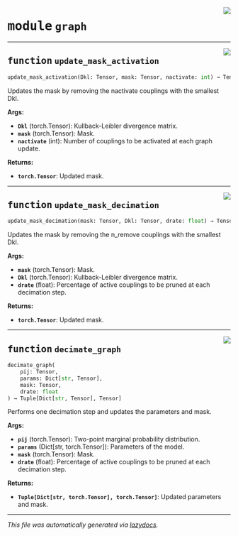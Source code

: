 <!-- markdownlint-disable -->

<a href="https://github.com/spqb/adabmDCApy/blob/main/adabmDCA/graph.py#L0"><img align="right" style="float:right;" src="https://img.shields.io/badge/-source-cccccc?style=flat-square"></a>

# <kbd>module</kbd> `graph`





---

<a href="https://github.com/spqb/adabmDCApy/blob/main/adabmDCA/graph.py#L28"><img align="right" style="float:right;" src="https://img.shields.io/badge/-source-cccccc?style=flat-square"></a>

## <kbd>function</kbd> `update_mask_activation`

```python
update_mask_activation(Dkl: Tensor, mask: Tensor, nactivate: int) → Tensor
```

Updates the mask by removing the nactivate couplings with the smallest Dkl. 



**Args:**
 
 - <b>`Dkl`</b> (torch.Tensor):  Kullback-Leibler divergence matrix. 
 - <b>`mask`</b> (torch.Tensor):  Mask. 
 - <b>`nactivate`</b> (int):  Number of couplings to be activated at each graph update. 



**Returns:**
 
 - <b>`torch.Tensor`</b>:  Updated mask. 


---

<a href="https://github.com/spqb/adabmDCApy/blob/main/adabmDCA/graph.py#L124"><img align="right" style="float:right;" src="https://img.shields.io/badge/-source-cccccc?style=flat-square"></a>

## <kbd>function</kbd> `update_mask_decimation`

```python
update_mask_decimation(mask: Tensor, Dkl: Tensor, drate: float) → Tensor
```

Updates the mask by removing the n_remove couplings with the smallest Dkl. 



**Args:**
 
 - <b>`mask`</b> (torch.Tensor):  Mask. 
 - <b>`Dkl`</b> (torch.Tensor):  Kullback-Leibler divergence matrix. 
 - <b>`drate`</b> (float):  Percentage of active couplings to be pruned at each decimation step. 



**Returns:**
 
 - <b>`torch.Tensor`</b>:  Updated mask. 


---

<a href="https://github.com/spqb/adabmDCApy/blob/main/adabmDCA/graph.py#L149"><img align="right" style="float:right;" src="https://img.shields.io/badge/-source-cccccc?style=flat-square"></a>

## <kbd>function</kbd> `decimate_graph`

```python
decimate_graph(
    pij: Tensor,
    params: Dict[str, Tensor],
    mask: Tensor,
    drate: float
) → Tuple[Dict[str, Tensor], Tensor]
```

Performs one decimation step and updates the parameters and mask. 



**Args:**
 
 - <b>`pij`</b> (torch.Tensor):  Two-point marginal probability distribution. 
 - <b>`params`</b> (Dict[str, torch.Tensor]):  Parameters of the model. 
 - <b>`mask`</b> (torch.Tensor):  Mask. 
 - <b>`drate`</b> (float):  Percentage of active couplings to be pruned at each decimation step. 



**Returns:**
 
 - <b>`Tuple[Dict[str, torch.Tensor], torch.Tensor]`</b>:  Updated parameters and mask. 




---

_This file was automatically generated via [lazydocs](https://github.com/ml-tooling/lazydocs)._
